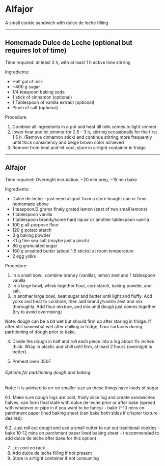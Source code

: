 # Alfajor

A small cookie sandwich with dulce de leche filling 

---

## Homemade Dulce de Leche (optional but requires lot of time)

Time required: at least 3 h, with at least 1 h active time stirring

Ingredients:
* Half gal of milk
* ~400 g sugar 
* 1/4 teaspoon baking soda
* 1 stick of cinnamon (optional)
* 1 Tablespoon of vanilla extract (optional)
* Pinch of salt (optional)

Procedure:
1. Combine all ingredients in a pot and heat till milk comes to light simmer
2. lower heat and let simmer for 2.5 - 3 h, stirring occasionally for the first 1.5 h  (Remove cinnamon stick) and continue stirring more frequently until thick consistency and beige brown color achieved 
3. Remove from heat and let cool; store in airtight container in fridge

---
## Alfajor 

Time required: Overnight incubation, ~20 min prep, ~15 min bake  

Ingredients:
* Dulce de leche - just need aliquot from a store bought can or from homemade above
* 1 teaspoon/2 grams finely grated lemon (zest of two small lemons)
* 1 tablespoon vanilla 
* 1 tablespoon brandy/some hard liquor or another tablespoon vanilla
* 100 g all-purpose flour 
* 120 g potato starch
* 3 g baking powder 
* <1 g fine sea salt (maybe just a pinch)
* 80 g granulated sugar 
* 160 g unsalted butter (about 1.5 sticks) at room temperature 
* 2 egg yolks 

Procedure: 
1. In a small bowl, combine brandy (vanilla), lemon zest and 1 tablespoon vanilla
2. In a large bowl, whisk together flour, cornstarch, baking powder, and salt.
3. In another large bowl, beat sugar and butter until light and fluffy. Add yolks and beat to combine, then add brandy/vanilla zest and mix thoroughly. Add flour mixture, and mix until dough just comes together (try to avoid overmixing)

Note: dough can be a bit wet but should firm up after storing in fridge. If after still somewhat wet after chilling in fridge, flour surfaces during partitioning of dough prior to bake.

4. Divide the dough in half and roll each piece into a log about 1½ inches thick. Wrap in plastic and chill until firm, at least 2 hours (overnight is better).

5. Preheat oven 350F
######  Options for partitioning dough and baking 
Note: It is advised to err on smaller size as these things have loads of sugar

6.1. Make sure dough logs are cold; thinly slice log and create sandwiches halves, can form final state with dulce de leche prior or after bake (spread with whatever or pipe in if you want to be fancy) - bake 7-10 mins on parchment paper lined baking sheet (can bake both sides if crispier texture desired)

6.2. Just roll out dough and use a small cutter to cut out traditional cookies - bake 10-12 mins on parchment paper lined baking sheet - (recommended to add dulce de leche after bake for this option)

7. Let cool on rack
8. Add dulce de leche filling if not present
9. Store in airtight container if not consuming


